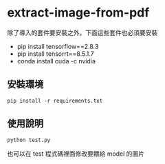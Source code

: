 # **extract-image-from-pdf**
除了導入的套件要安裝之外，下面這些套件也必須要安裝

* pip install tensorflow==2.8.3
* pip install tensorrt==8.5.1.7
* conda install cuda -c nvidia

## **安裝環境**
```
pip install -r requirements.txt
```

## **使用說明**
```
python test.py
```
也可以在 test 程式碼裡面修改要餵給 model 的圖片
